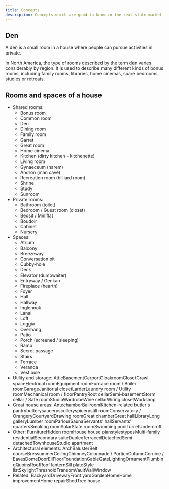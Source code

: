 ```yaml
---
title: Concepts
description: Concepts which are good to know in the real state market
---
```

## Den

A den is a small room in a house where people can pursue activities in private.

In North America, the type of rooms described by the term den varies considerably by region.
It is used to describe many different kinds of bonus rooms, including family rooms, libraries, home cinemas, spare bedrooms,
studies or retreats.

## Rooms and spaces of a house

- Shared rooms:
  - Bonus room
  - Common room
  - Den
  - Dining room
  - Family room
  - Garret
  - Great room
  - Home cinema
  - Kitchen (dirty kitchen - kitchenette)
  - Living room
  - Gynaeceum (harem)
  - Andron (man cave)
  - Recreation room (billiard room)
  - Shrine
  - Study
  - Sunroom
- Private rooms:
  - Bathroom (toilet)
  - Bedroom / Guest room (closet)
  - Bedsit / Miniflat
  - Boudoir
  - Cabinet
  - Nursery
- Spaces:
  - Atrium
  - Balcony
  - Breezeway
  - Conversation pit
  - Cubby-hole
  - Deck
  - Elevator (dumbwaiter)
  - Entryway / Genkan
  - Fireplace (hearth)
  - Foyer
  - Hall
  - Hallway
  - Inglenook
  - Lanai
  - Loft
  - Loggia
  - Overhang
  - Patio
  - Porch (screened / sleeping)
  - Ramp
  - Secret passage
  - Stairs
  - Terrace
  - Veranda
  - Vestibule
- Utility and storage:
AtticBasementCarportCloakroomClosetCrawl spaceElectrical roomEquipment roomFurnace room / Boiler roomGarageJanitorial closetLarderLaundry room / Utility roomMechanical room / floorPantryRoot cellarSemi-basementStorm cellar / Safe roomStudioWardrobeWine cellarWiring closetWorkshop
- Great house areas:
AntechamberBallroomKitchen-related butler's pantrybutterysaucerysculleryspicerystill roomConservatory / OrangeryCourtyardDrawing roomGreat chamberGreat hallLibraryLong galleryLumber roomParlourSaunaServants' hallServants' quartersSmoking roomSolarState roomSwimming poolTurretUndercroft
- Other:
FurnitureHidden roomHouse house planstylestypesMulti-family residentialSecondary suiteDuplexTerracedDetachedSemi-detachedTownhouseStudio apartment
- Architectural elements:
ArchBalusterBelt courseBressummerCeilingChimneyColonnade / PorticoColumnCornice / EavesDomeDoorEllFloorFoundationGableGateLightingOrnamentPlumbingQuoinsRoofRoof lanternSill plateStyle listSkylightThresholdTransomVaultWallWindow
- Related:
BackyardDrivewayFront yardGardenHomeHome improvementHome repairShedTree house
